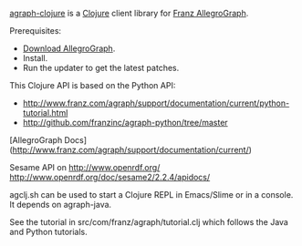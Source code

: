 [agraph-clojure](http://github.com/franzinc) is a
[Clojure](http://clojure.org) client library for [Franz AllegroGraph](http://www.franz.com/agraph/).

Prerequisites:
* [Download AllegroGraph](http://www.franz.com/agraph/downloads/).
* Install.
* Run the updater to get the latest patches.

This Clojure API is based on the Python API:

* http://www.franz.com/agraph/support/documentation/current/python-tutorial.html
* http://github.com/franzinc/agraph-python/tree/master

[AllegroGraph Docs] (http://www.franz.com/agraph/support/documentation/current/)

Sesame API on http://www.openrdf.org/
http://www.openrdf.org/doc/sesame2/2.2.4/apidocs/

agclj.sh can be used to start a Clojure REPL in Emacs/Slime or in a console. It depends on agraph-java.

See the tutorial in src/com/franz/agraph/tutorial.clj which follows the Java and Python tutorials.
